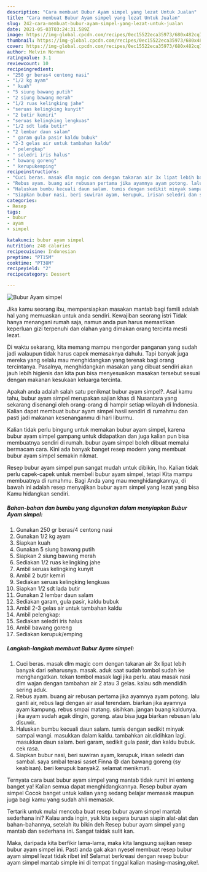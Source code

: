 ```yaml
---
description: "Cara membuat Bubur Ayam simpel yang lezat Untuk Jualan"
title: "Cara membuat Bubur Ayam simpel yang lezat Untuk Jualan"
slug: 242-cara-membuat-bubur-ayam-simpel-yang-lezat-untuk-jualan
date: 2021-05-03T03:24:31.589Z
image: https://img-global.cpcdn.com/recipes/0ec15522eca35973/680x482cq70/bubur-ayam-simpel-foto-resep-utama.jpg
thumbnail: https://img-global.cpcdn.com/recipes/0ec15522eca35973/680x482cq70/bubur-ayam-simpel-foto-resep-utama.jpg
cover: https://img-global.cpcdn.com/recipes/0ec15522eca35973/680x482cq70/bubur-ayam-simpel-foto-resep-utama.jpg
author: Melvin Norman
ratingvalue: 3.1
reviewcount: 10
recipeingredient:
- "250 gr beras4 centong nasi"
- "1/2 kg ayam"
- " kuah"
- "5 siung bawang putih"
- "2 siung bawang merah"
- "1/2 ruas kelingking jahe"
- "seruas kelingking kunyit"
- "2 butir kemiri"
- "seruas kelingking lengkuas"
- "1/2 sdt lada butir"
- "2 lembar daun salam"
- " garam gula pasir kaldu bubuk"
- "2-3 gelas air untuk tambahan kaldu"
- " pelengkap"
- " seledri iris halus"
- " bawang goreng"
- " kerupukemping"
recipeinstructions:
- "Cuci beras. masak dlm magic com dengan takaran air 3x lipat lebih banyak dari seharusnya. masak. aduk saat sudah tombol sudah ke menghangatkan. tekan tombol masak lagi jika perlu. atau masak nasi dlm wajan dengan tambahan air 2 atau 3 gelas. kalau sdh mendidih sering aduk."
- "Rebus ayam. buang air rebusan pertama jika ayamnya ayam potong. lalu ganti air, rebus lagi dengan air asal terendam. biarkan jika ayamnya ayam kampung. rebus smpai matang. sisihkan. jangan buang kaldunya. jika ayam sudah agak dingin, goreng. atau bisa juga biarkan rebusan lalu disuwir."
- "Haluskan bumbu kecuali daun salam. tumis dengan sedikit minyak sampai wangi. masukkan dalam kaldu. tambahkan air.didihkan lagi. masukkan daun salam. beri garam, sedikit gula pasir, dan kaldu bubuk. cek rasa."
- "Siapkan bubur nasi, beri suwiran ayam, kerupuk, irisan seledri dan sambal. saya smbal terasi saset Finna 😄 dan bawang goreng (sy keabisan). beri kerupuk banyak2. selamat menikmati."
categories:
- Resep
tags:
- bubur
- ayam
- simpel

katakunci: bubur ayam simpel 
nutrition: 248 calories
recipecuisine: Indonesian
preptime: "PT15M"
cooktime: "PT38M"
recipeyield: "2"
recipecategory: Dessert

---
```



![Bubur Ayam simpel](https://img-global.cpcdn.com/recipes/0ec15522eca35973/680x482cq70/bubur-ayam-simpel-foto-resep-utama.jpg)

Jika kamu seorang ibu, mempersiapkan masakan mantab bagi famili adalah hal yang memuaskan untuk anda sendiri. Kewajiban seorang istri Tidak hanya menangani rumah saja, namun anda pun harus memastikan keperluan gizi terpenuhi dan olahan yang dimakan orang tercinta mesti lezat.

Di waktu  sekarang, kita memang mampu mengorder panganan yang sudah jadi walaupun tidak harus capek memasaknya dahulu. Tapi banyak juga mereka yang selalu mau menghidangkan yang terenak bagi orang tercintanya. Pasalnya, menghidangkan masakan yang dibuat sendiri akan jauh lebih higienis dan kita pun bisa menyesuaikan masakan tersebut sesuai dengan makanan kesukaan keluarga tercinta. 



Apakah anda adalah salah satu penikmat bubur ayam simpel?. Asal kamu tahu, bubur ayam simpel merupakan sajian khas di Nusantara yang sekarang disenangi oleh orang-orang di hampir setiap wilayah di Indonesia. Kalian dapat membuat bubur ayam simpel hasil sendiri di rumahmu dan pasti jadi makanan kesenanganmu di hari liburmu.

Kalian tidak perlu bingung untuk memakan bubur ayam simpel, karena bubur ayam simpel gampang untuk didapatkan dan juga kalian pun bisa membuatnya sendiri di rumah. bubur ayam simpel boleh dibuat memalui bermacam cara. Kini ada banyak banget resep modern yang membuat bubur ayam simpel semakin nikmat.

Resep bubur ayam simpel pun sangat mudah untuk dibikin, lho. Kalian tidak perlu capek-capek untuk membeli bubur ayam simpel, tetapi Kita mampu membuatnya di rumahmu. Bagi Anda yang mau menghidangkannya, di bawah ini adalah resep menyajikan bubur ayam simpel yang lezat yang bisa Kamu hidangkan sendiri.

<!--inarticleads1-->

##### Bahan-bahan dan bumbu yang digunakan dalam menyiapkan Bubur Ayam simpel:

1. Gunakan 250 gr beras/4 centong nasi
1. Gunakan 1/2 kg ayam
1. Siapkan  kuah
1. Gunakan 5 siung bawang putih
1. Siapkan 2 siung bawang merah
1. Sediakan 1/2 ruas kelingking jahe
1. Ambil seruas kelingking kunyit
1. Ambil 2 butir kemiri
1. Sediakan seruas kelingking lengkuas
1. Siapkan 1/2 sdt lada butir
1. Gunakan 2 lembar daun salam
1. Sediakan  garam, gula pasir, kaldu bubuk
1. Ambil 2-3 gelas air untuk tambahan kaldu
1. Ambil  pelengkap:
1. Sediakan  seledri iris halus
1. Ambil  bawang goreng
1. Sediakan  kerupuk/emping




<!--inarticleads2-->

##### Langkah-langkah membuat Bubur Ayam simpel:

1. Cuci beras. masak dlm magic com dengan takaran air 3x lipat lebih banyak dari seharusnya. masak. aduk saat sudah tombol sudah ke menghangatkan. tekan tombol masak lagi jika perlu. atau masak nasi dlm wajan dengan tambahan air 2 atau 3 gelas. kalau sdh mendidih sering aduk.
1. Rebus ayam. buang air rebusan pertama jika ayamnya ayam potong. lalu ganti air, rebus lagi dengan air asal terendam. biarkan jika ayamnya ayam kampung. rebus smpai matang. sisihkan. jangan buang kaldunya. jika ayam sudah agak dingin, goreng. atau bisa juga biarkan rebusan lalu disuwir.
1. Haluskan bumbu kecuali daun salam. tumis dengan sedikit minyak sampai wangi. masukkan dalam kaldu. tambahkan air.didihkan lagi. masukkan daun salam. beri garam, sedikit gula pasir, dan kaldu bubuk. cek rasa.
1. Siapkan bubur nasi, beri suwiran ayam, kerupuk, irisan seledri dan sambal. saya smbal terasi saset Finna 😄 dan bawang goreng (sy keabisan). beri kerupuk banyak2. selamat menikmati.




Ternyata cara buat bubur ayam simpel yang mantab tidak rumit ini enteng banget ya! Kalian semua dapat menghidangkannya. Resep bubur ayam simpel Cocok banget untuk kalian yang sedang belajar memasak maupun juga bagi kamu yang sudah ahli memasak.

Tertarik untuk mulai mencoba buat resep bubur ayam simpel mantab sederhana ini? Kalau anda ingin, yuk kita segera buruan siapin alat-alat dan bahan-bahannya, setelah itu bikin deh Resep bubur ayam simpel yang mantab dan sederhana ini. Sangat taidak sulit kan. 

Maka, daripada kita berfikir lama-lama, maka kita langsung sajikan resep bubur ayam simpel ini. Pasti anda gak akan nyesel membuat resep bubur ayam simpel lezat tidak ribet ini! Selamat berkreasi dengan resep bubur ayam simpel mantab simple ini di tempat tinggal kalian masing-masing,oke!.


